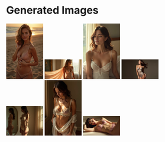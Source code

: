 # Generated Images



<img src="2025_06_20_01.webp" width="100"/> <img src="2025_06_20_03.webp" width="100"/> <img src="2025_06_20_05.webp" width="100"/> <img src="2025_06_20_07.webp" width="100"/> <img src="2025_06_20_09.webp" width="100"/> <img src="2025_06_20_11.webp" width="100"/> <img src="2025_06_20_7.0.webp" width="100"/>